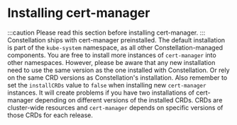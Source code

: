# Installing cert-manager
:::caution
Please read this section before installing cert-manager.
:::
Constellation ships with cert-manager preinstalled.
The default installation is part of the `kube-system` namespace, as all other Constellation-managed components.
You are free to install more instances of `cert-manager` into other namespaces.
However, please be aware that any new installation need to use the same version as the one installed with Constellation.
Or rely on the same CRD versions as Constellation's installation.
Also remember to set the `installCRDs` value to `false` when installing new `cert-manager` instances.
It will create problems if you have two installations of cert-manager depending on different versions of the installed CRDs.
CRDs are cluster-wide resources and `cert-manager` depends on specific versions of those CRDs for each release.
